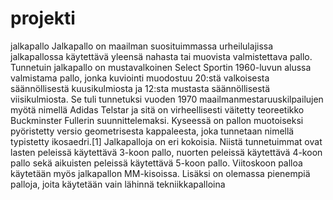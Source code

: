 # projekti
jalkapallo
Jalkapallo on maailman suosituimmassa urheilulajissa jalkapallossa käytettävä yleensä nahasta tai muovista valmistettava pallo. Tunnetuin jalkapallo on mustavalkoinen Select Sportin 1960-luvun alussa valmistama pallo, jonka kuviointi muodostuu 20:stä valkoisesta säännöllisestä kuusikulmiosta ja 12:sta mustasta säännöllisestä viisikulmiosta. Se tuli tunnetuksi vuoden 1970 maailmanmestaruuskilpailujen myötä nimellä Adidas Telstar ja sitä on virheellisesti väitetty teoreetikko Buckminster Fullerin suunnittelemaksi. Kyseessä on pallon muotoiseksi pyöristetty versio geometrisesta kappaleesta, joka tunnetaan nimellä typistetty ikosaedri.[1] Jalkapalloja on eri kokoisia. Niistä tunnetuimmat ovat lasten peleissä käytettävä 3-koon pallo, nuorten peleissä käytettävä 4-koon pallo sekä aikuisten peleissä käytettävä 5-koon pallo. Viitoskoon palloa käytetään myös jalkapallon MM-kisoissa. Lisäksi on olemassa pienempiä palloja, joita käytetään vain lähinnä tekniikkapalloina
